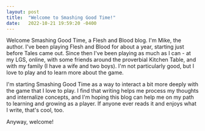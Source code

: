 ```yaml
---
layout: post
title:  "Welcome to Smashing Good Time!" 
date:   2022-10-21 19:59:20 -0400
---
```


Welcome Smashing Good Time, a Flesh and Blood blog. I'm Mike, the author. I've been playing Flesh and Blood for about a year, starting just before Tales came out. Since then I've been playing as much as I can - at my LGS, online, with some friends around the proverbial Kitchen Table, and with my family (I have a wife and two boys). I'm not particularly good, but I love to play and to learn more about the game. 

I'm starting Smashing Good Time as a way to interact a bit more deeply with the game that I love to play. I find that writing helps me process my thoughts and internalize concepts, and I'm hoping this blog can help me on my path to learning and growing as a player. If anyone ever reads it and enjoys what I write, that's cool, too. 

Anyway, welcome!
